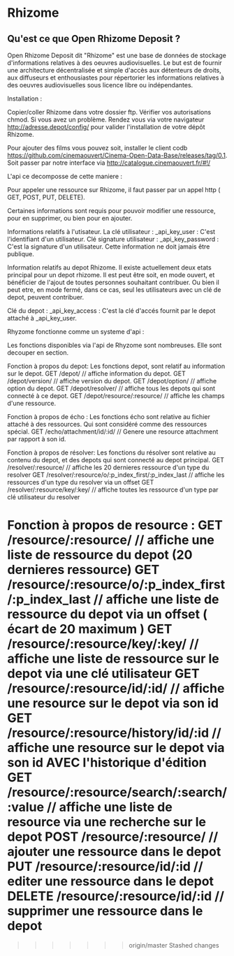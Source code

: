 # Rhizome

Qu'est ce que Open Rhizome Deposit ? 
---------------------

Open Rhizome Deposit dit "Rhizome" est une base de données de stockage d'informations relatives à des oeuvres audiovisuelles. Le but est de fournir une architecture décentralisée et simple d'accès aux détenteurs de droits, aux diffuseurs et enthousiastes pour répertorier les informations relatives à des oeuvres audiovisuelles sous licence libre ou indépendantes.

Installation :

Copier/coller Rhizome dans votre dossier ftp. Vérifier vos autorisations chmod. Si vous avez un problème.
Rendez vous via votre navigateur http://adresse.depot/config/ pour valider l'installation de votre dépôt Rhizome.

Pour ajouter des films vous pouvez soit, installer le client codb https://github.com/cinemaouvert/Cinema-Open-Data-Base/releases/tag/0.1. Soit passer par notre interface via http://catalogue.cinemaouvert.fr/#!/


L'api ce decomposse de cette maniere :

Pour appeler une ressource sur Rhizome, il faut passer par un appel http ( GET, POST, PUT, DELETE).

Certaines informations sont requis pour pouvoir modifier une ressource, pour en supprimer, ou bien pour en ajouter.

Informations relatifs à l'utisateur.
La clé utilisateur : _api_key_user : C'est l'identifiant d'un utilisateur.
Clé signature utilisateur : _api_key_password : C'est la signature d'un utilisateur. Cette information ne doit jamais être publique.

Information relatifs au depot Rhizome.
Il existe actuellement deux etats principal pour un depot rhizome. 
Il est peut être soit, en mode ouvert, et bénéficier de l'ajout de toutes personnes souhaitant contribuer.
Ou bien il peut etre, en mode fermé, dans ce cas, seul les utilisateurs avec un clé de depot, peuvent contribuer.

Clé du depot : _api_key_access : C'est la clé d'accés fournit par le depot attaché à _api_key_user.


Rhyzome fonctionne comme un systeme d'api :

Les fonctions disponibles via l'api de Rhyzome sont nombreuses. Elle sont decouper en section.

Fonction à propos du depot:
Les fonctions depot, sont relatif au information sur le depot.
GET			/depot/                           // affiche information du depot.
GET			/depot/version/                   // affiche version du depot.
GET			/depot/option/                    // affiche option du depot.
GET			/depot/resolver/                  // affiche tous les depots qui sont connecté à ce depot.
GET			/depot/resource/:resource/        // affiche les champs d'une ressource.

Fonction à propos de écho :
Les fonctions écho sont relative au fichier attaché à des ressources. Qui sont considéré comme des ressources spécial.
GET			/echo/attachment/id/:id/           // Genere une resource attachment par rapport à son id.

Fonction à propos de résolver:
Les fonctions du résolver sont relative au contenu du depot, et des depots qui sont connecté au depot principal.
GET			/resolver/:resource/     								// affiche  les 20 dernieres ressource d'un type du resolver
GET			/resolver/:resource/o/:p_index_first/:p_index_last     	// affiche les ressources d'un type du resolver via un offset
GET			/resolver/:resource/key/:key/             		  		// affiche toutes les ressource d'un type par clé utilisateur du resolver


Fonction à propos de resource :
GET			/resource/:resource/             		 			   	  	// affiche une liste de ressource du depot (20 dernieres ressource)
GET			/resource/:resource/o/:p_index_first/:p_index_last       	// affiche une liste de ressource du depot via un offset ( écart de 20 maximum )
GET			/resource/:resource/key/:key/       	 			        // affiche une liste de ressource sur le depot via une clé utilisateur
GET			/resource/:resource/id/:id/             			  	    // affiche une resource sur le depot via son id
GET			/resource/:resource/history/id/:id          	            // affiche une resource sur le depot via son id AVEC l'historique d'édition
GET			/resource/:resource/search/:search/:value                   // affiche une liste de resource via une recherche sur le depot
POST		/resource/:resource/             		 			   	  	// ajouter une ressource dans le depot
PUT			/resource/:resource/id/:id              		 	   	  	// editer une ressource dans le depot
DELETE		/resource/:resource/id/:id              		 	  	  	// supprimer une ressource dans le depot
=======
>>>>>>> origin/master
>>>>>>> Stashed changes

